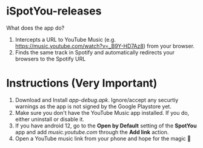 # iSpotYou-releases

What does the app do?
1. Intercepts a URL to YouTube Music (e.g. https://music.youtube.com/watch?v=_B9Y-HD7Az8) from your browser.
2. Finds the same track in Spotify and automatically redirects your browsers to the Spotify URL

# Instructions (Very Important)
1. Download and Install _app-debug.apk_. Ignore/accept any securtiy warnings as the app is not signed by the Google Playstore yet.   
2. Make sure you don't have the YouTube Music app installed. If you do, either uninstall or disable it. 
3. If you have android 12, go to the  **Open by Default** setting of the **SpotYou** app and add _music.youtube.com_ through the **Add link** action. 
4. Open a YouTube music link from your phone and hope for the magic 🤞
